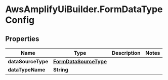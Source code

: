 # AwsAmplifyUiBuilder.FormDataTypeConfig

## Properties

Name | Type | Description | Notes
------------ | ------------- | ------------- | -------------
**dataSourceType** | [**FormDataSourceType**](FormDataSourceType.md) |  | 
**dataTypeName** | **String** |  | 


